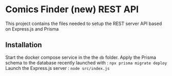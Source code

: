# Comics Finder (new) REST API

This project contains the files needed to setup the REST server API based on Express.js and Prisma

## Installation

Start the docker compose service in the the `db` folder.
Apply the Prisma schema to the database recently launched with : `npx prisma migrate deploy`
Launch the Express.js server : `node src/index.js`
